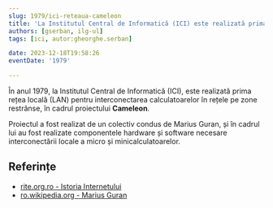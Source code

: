 ```yaml
---
slug: 1979/ici-reteaua-cameleon
title: 'La Institutul Central de Informatică (ICI) este realizată prima rețea locală (proiectul Cameleon)'
authors: [gserban, ilg-ul]
tags: [ici, autor:gheorghe.serban]

date: 2023-12-18T19:58:26
eventDate: '1979'

---
```


În anul 1979, la Institutul Central de Informatică (ICI), este realizată prima rețea locală (LAN)
pentru interconectarea
calculatoarelor în rețele pe zone restrânse, în cadrul
proiectului **Cameleon**.

<!-- truncate -->

Proiectul a fost realizat de un colectiv condus de Marius Guran, și în
cadrul lui au fost realizate componentele hardware și software necesare
interconectării locale a micro și minicalculatoarelor.

## Referințe

- [rite.org.ro - Istoria Internetului](https://rite.org.ro/istoria-internetului/)
- [ro.wikipedia.org - Marius Guran](https://ro.wikipedia.org/wiki/Marius_Guran)
